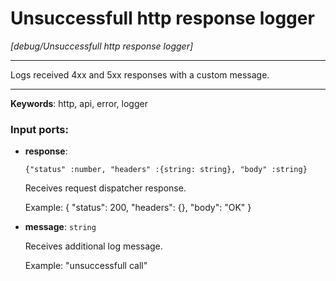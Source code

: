 # Unsuccessfull http response logger

_[debug/Unsuccessfull http response logger]_

---

Logs received 4xx and 5xx responses with a custom message.  

---

__Keywords__: http, api, error, logger

### Input ports:

* __response__: 
    ```
    {"status" :number, "headers" :{string: string}, "body" :string}
    ```

    Receives request dispatcher response.
    
    Example: 
    {
     "status": 200, 
     "headers": {}, 
     "body": "OK"
    }


* __message__: ` string `

    Receives additional log message.
    
    Example: 
    "unsuccessfull call"


